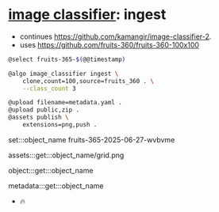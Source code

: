 # [image classifier](./image-classifier.md): ingest

- continues https://github.com/kamangir/image-classifier-2.
- uses https://github.com/fruits-360/fruits-360-100x100

```bash
@select fruits-365-$(@@timestamp)

@algo image_classifier ingest \
    clone,count=100,source=fruits_360 . \
    --class_count 3

@upload filename=metadata.yaml .
@upload public,zip .
@assets publish \
    extensions=png,push .
```

set:::object_name fruits-365-2025-06-27-wvbvme

assets:::get:::object_name/grid.png

object:::get:::object_name

metadata:::get:::object_name

- 🔥